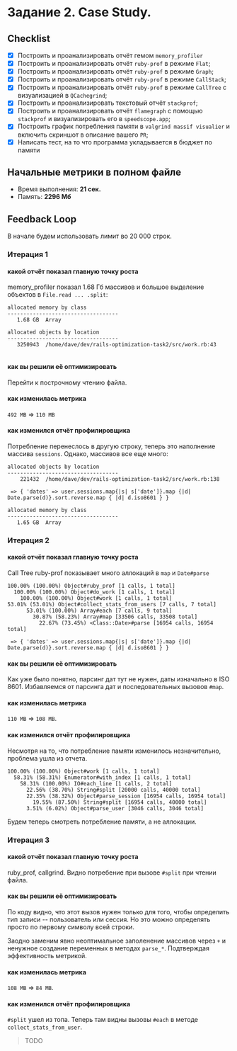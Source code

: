 # Задание 2. Case Study.

## Checklist
- [x] Построить и проанализировать отчёт гемом `memory_profiler`
- [x] Построить и проанализировать отчёт `ruby-prof` в режиме `Flat`;
- [x] Построить и проанализировать отчёт `ruby-prof` в режиме `Graph`;
- [x] Построить и проанализировать отчёт `ruby-prof` в режиме `CallStack`;
- [x] Построить и проанализировать отчёт `ruby-prof` в режиме `CallTree` c визуализацией в `QCachegrind`;
- [x] Построить и проанализировать текстовый отчёт `stackprof`;
- [x] Построить и проанализировать отчёт `flamegraph` с помощью `stackprof` и визуализировать его в `speedscope.app`;
- [x] Построить график потребления памяти в `valgrind massif visualier` и включить скриншот в описание вашего `PR`;
- [x] Написать тест, на то что программа укладывается в бюджет по памяти

## Начальные метрики в полном файле
* Время выполнения: **21 сек.** 
* Память: **2296 Мб**


## Feedback Loop

В начале будем использовать лимит во 20 000 строк.

### Итерация 1
#### какой отчёт показал главную точку роста
memory_profiler показал 1.68 Гб массивов и большое выделение объектов в `File.read ... .split`:
```
allocated memory by class
-----------------------------------
   1.68 GB  Array

allocated objects by location
-----------------------------------
   3250943  /home/dave/dev/rails-optimization-task2/src/work.rb:43
   
```
#### как вы решили её оптимизировать
Перейти к построчному чтению файла.
#### как изменилась метрика
`492 MB` => `110 MB`
#### как изменился отчёт профилировщика
Потребление перенеслось в другую строку, теперь это наполнение массива `sessions`. Однако, массивов все еще много:
```
allocated objects by location
-----------------------------------
    221432  /home/dave/dev/rails-optimization-task2/src/work.rb:138

 => { 'dates' => user.sessions.map{|s| s['date']}.map {|d| Date.parse(d)}.sort.reverse.map { |d| d.iso8601 } }

allocated memory by class
-----------------------------------
   1.65 GB  Array
```

### Итерация 2
#### какой отчёт показал главную точку роста
Call Tree ruby-prof показывает много аллокаций в `map` и `Date#parse` 
```
100.00% (100.00%) Object#ruby_prof [1 calls, 1 total]
  100.00% (100.00%) Object#do_work [1 calls, 1 total]
    100.00% (100.00%) Object#work [1 calls, 1 total]
53.01% (53.01%) Object#collect_stats_from_users [7 calls, 7 total]
      53.01% (100.00%) Array#each [7 calls, 9 total]
        30.87% (58.23%) Array#map [33506 calls, 33508 total]
          22.67% (73.45%) <Class::Date>#parse [16954 calls, 16954 total]
          
 => { 'dates' => user.sessions.map{|s| s['date']}.map {|d| Date.parse(d)}.sort.reverse.map { |d| d.iso8601 } }
```
#### как вы решили её оптимизировать
Как уже было понятно, парсинг дат тут не нужен, даты изначально в ISO 8601. Избавляемся от парсинга дат и последовательных вызовов `#map`.
#### как изменилась метрика
`110 MB` => `108 MB`. 
#### как изменился отчёт профилировщика
Несмотря на то, что потребление памяти изменилось незначительно, проблема ушла из отчета. 
```
100.00% (100.00%) Object#work [1 calls, 1 total]
  58.31% (58.31%) Enumerator#with_index [1 calls, 1 total]
    58.31% (100.00%) IO#each_line [1 calls, 2 total]
      22.56% (38.70%) String#split [20000 calls, 40000 total]
      22.35% (38.32%) Object#parse_session [16954 calls, 16954 total]
        19.55% (87.50%) String#split [16954 calls, 40000 total]
      3.51% (6.02%) Object#parse_user [3046 calls, 3046 total]
```
Будем теперь смотреть потребление памяти, а не аллокации.

### Итерация 3
#### какой отчёт показал главную точку роста
ruby_prof, callgrind. Видно потребение при вызове `#split` при чтении файла. 
#### как вы решили её оптимизировать
По коду видно, что этот вызов нужен только для того, чтобы определить тип записи -- пользователь или сессия. Но это можно определять просто по первому символу всей строки.

Заодно заменим явно неоптимальное заполенение массивов через `+` и ненужное создание переменных в методах `parse_*`. Подтверждая эффективность метрикой.
#### как изменилась метрика
`108 MB` => `84 MB`.
#### как изменился отчёт профилировщика
`#split` ушел из топа. Теперь там видны вызовы `#each` в методе `collect_stats_from_user`.

> TODO
